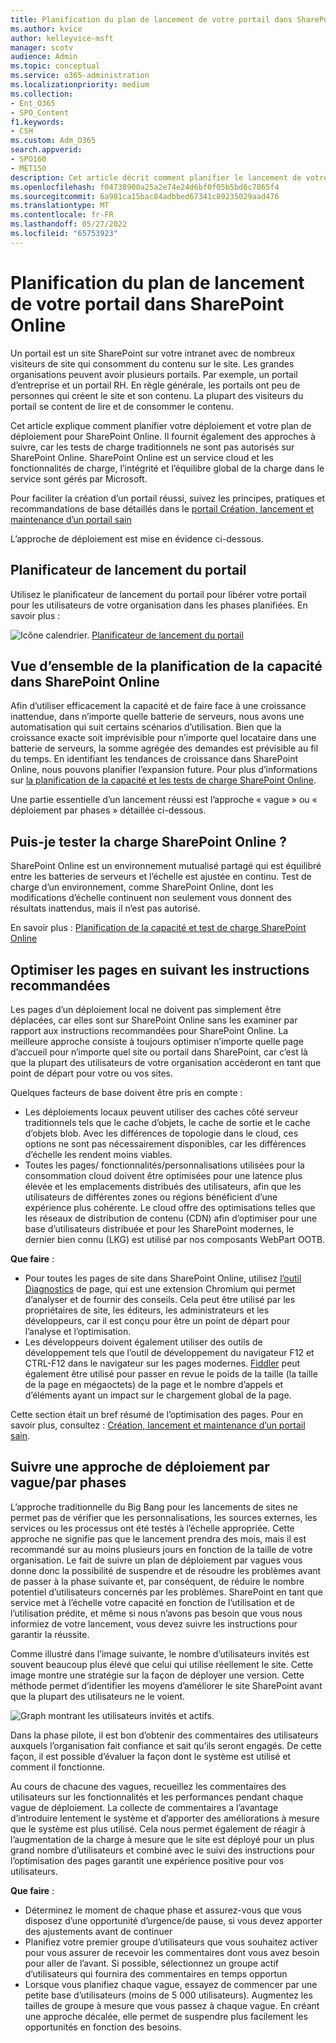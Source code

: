 ```yaml
---
title: Planification du plan de lancement de votre portail dans SharePoint Online
ms.author: kvice
author: kelleyvice-msft
manager: scotv
audience: Admin
ms.topic: conceptual
ms.service: o365-administration
ms.localizationpriority: medium
ms.collection:
- Ent_O365
- SPO_Content
f1.keywords:
- CSH
ms.custom: Adm_O365
search.appverid:
- SPO160
- MET150
description: Cet article décrit comment planifier le lancement de votre portail dans SharePoint Online et les étapes à suivre pour un lancement réussi
ms.openlocfilehash: f04738900a25a2e74e24d6bf0f05b5bd6c7865f4
ms.sourcegitcommit: 6a981ca15bac84adbbed67341c89235029aad476
ms.translationtype: MT
ms.contentlocale: fr-FR
ms.lasthandoff: 05/27/2022
ms.locfileid: "65753923"
---
```

# <a name="planning-your-portal-launch-roll-out-plan-in-sharepoint-online"></a>Planification du plan de lancement de votre portail dans SharePoint Online

Un portail est un site SharePoint sur votre intranet avec de nombreux visiteurs de site qui consomment du contenu sur le site. Les grandes organisations peuvent avoir plusieurs portails. Par exemple, un portail d’entreprise et un portail RH. En règle générale, les portails ont peu de personnes qui créent le site et son contenu. La plupart des visiteurs du portail se content de lire et de consommer le contenu.

Cet article explique comment planifier votre déploiement et votre plan de déploiement pour SharePoint Online. Il fournit également des approches à suivre, car les tests de charge traditionnels ne sont pas autorisés sur SharePoint Online. SharePoint Online est un service cloud et les fonctionnalités de charge, l’intégrité et l’équilibre global de la charge dans le service sont gérés par Microsoft.

Pour faciliter la création d’un portail réussi, suivez les principes, pratiques et recommandations de base détaillés dans le [portail Création, lancement et maintenance d’un portail sain](/sharepoint/portal-health)

L’approche de déploiement est mise en évidence ci-dessous.

## <a name="portal-launch-scheduler"></a>Planificateur de lancement du portail

Utilisez le planificateur de lancement du portail pour libérer votre portail pour les utilisateurs de votre organisation dans les phases planifiées. En savoir plus :

![Icône calendrier.](../media/calendar.png) [Planificateur de lancement du portail](/microsoft-365/enterprise/portallaunchscheduler)

## <a name="overview-of-capacity-planning-in-sharepoint-online"></a>Vue d’ensemble de la planification de la capacité dans SharePoint Online

Afin d’utiliser efficacement la capacité et de faire face à une croissance inattendue, dans n’importe quelle batterie de serveurs, nous avons une automatisation qui suit certains scénarios d’utilisation. Bien que la croissance exacte soit imprévisible pour n’importe quel locataire dans une batterie de serveurs, la somme agrégée des demandes est prévisible au fil du temps. En identifiant les tendances de croissance dans SharePoint Online, nous pouvons planifier l’expansion future. Pour plus d’informations sur [la planification de la capacité et les tests de charge SharePoint Online](capacity-planning-and-load-testing-sharepoint-online.md).

Une partie essentielle d’un lancement réussi est l’approche « vague » ou « déploiement par phases » détaillée ci-dessous.

## <a name="can-i-load-test-sharepoint-online"></a>Puis-je tester la charge SharePoint Online ?

SharePoint Online est un environnement mutualisé partagé qui est équilibré entre les batteries de serveurs et l’échelle est ajustée en continu. Test de charge d’un environnement, comme SharePoint Online, dont les modifications d’échelle continuent non seulement vous donnent des résultats inattendus, mais il n’est pas autorisé.

En savoir plus : [Planification de la capacité et test de charge SharePoint Online](capacity-planning-and-load-testing-sharepoint-online.md)

## <a name="optimize-pages-by-following-recommended-guidelines"></a>Optimiser les pages en suivant les instructions recommandées

Les pages d’un déploiement local ne doivent pas simplement être déplacées, car elles sont sur SharePoint Online sans les examiner par rapport aux instructions recommandées pour SharePoint Online. La meilleure approche consiste à toujours optimiser n’importe quelle page d’accueil pour n’importe quel site ou portail dans SharePoint, car c’est là que la plupart des utilisateurs de votre organisation accèderont en tant que point de départ pour votre ou vos sites.

Quelques facteurs de base doivent être pris en compte :

- Les déploiements locaux peuvent utiliser des caches côté serveur traditionnels tels que le cache d’objets, le cache de sortie et le cache d’objets blob. Avec les différences de topologie dans le cloud, ces options ne sont pas nécessairement disponibles, car les différences d’échelle les rendent moins viables.
- Toutes les pages/ fonctionnalités/personnalisations utilisées pour la consommation cloud doivent être optimisées pour une latence plus élevée et les emplacements distribués des utilisateurs, afin que les utilisateurs de différentes zones ou régions bénéficient d’une expérience plus cohérente. Le cloud offre des optimisations telles que les réseaux de distribution de contenu (CDN) afin d’optimiser pour une base d’utilisateurs distribuée et pour les SharePoint modernes, le dernier bien connu (LKG) est utilisé par nos composants WebPart OOTB.

**Que faire** :

- Pour toutes les pages de site dans SharePoint Online, utilisez [l’outil Diagnostics](./page-diagnostics-for-spo.md) de page, qui est une extension Chromium qui permet d’analyser et de fournir des conseils. Cela peut être utilisé par les propriétaires de site, les éditeurs, les administrateurs et les développeurs, car il est conçu pour être un point de départ pour l’analyse et l’optimisation.
- Les développeurs doivent également utiliser des outils de développement tels que l’outil de développement du navigateur F12 et CTRL-F12 dans le navigateur sur les pages modernes. [Fiddler](https://www.telerik.com/download/fiddler) peut également être utilisé pour passer en revue le poids de la taille (la taille de la page en mégaoctets) de la page et le nombre d’appels et d’éléments ayant un impact sur le chargement global de la page.

Cette section était un bref résumé de l’optimisation des pages.  Pour en savoir plus, consultez :  [Création, lancement et maintenance d’un portail sain](/sharepoint/portal-health).

## <a name="follow-a-wave--phased-roll-out-approach"></a>Suivre une approche de déploiement par vague/par phases

L’approche traditionnelle du Big Bang pour les lancements de sites ne permet pas de vérifier que les personnalisations, les sources externes, les services ou les processus ont été testés à l’échelle appropriée. Cette approche ne signifie pas que le lancement prendra des mois, mais il est recommandé sur au moins plusieurs jours en fonction de la taille de votre organisation. Le fait de suivre un plan de déploiement par vagues vous donne donc la possibilité de suspendre et de résoudre les problèmes avant de passer à la phase suivante et, par conséquent, de réduire le nombre potentiel d’utilisateurs concernés par les problèmes. SharePoint en tant que service met à l’échelle votre capacité en fonction de l’utilisation et de l’utilisation prédite, et même si nous n’avons pas besoin que vous nous informiez de votre lancement, vous devez suivre les instructions pour garantir la réussite.

Comme illustré dans l’image suivante, le nombre d’utilisateurs invités est souvent beaucoup plus élevé que celui qui utilise réellement le site. Cette image montre une stratégie sur la façon de déployer une version. Cette méthode permet d’identifier les moyens d’améliorer le site SharePoint avant que la plupart des utilisateurs ne le voient.

![Graph montrant les utilisateurs invités et actifs.](../media/0bc14a20-9420-4986-b9b9-fbcd2c6e0fb9.png)

Dans la phase pilote, il est bon d’obtenir des commentaires des utilisateurs auxquels l’organisation fait confiance et sait qu’ils seront engagés. De cette façon, il est possible d’évaluer la façon dont le système est utilisé et comment il fonctionne.

Au cours de chacune des vagues, recueillez les commentaires des utilisateurs sur les fonctionnalités et les performances pendant chaque vague de déploiement. La collecte de commentaires a l’avantage d’introduire lentement le système et d’apporter des améliorations à mesure que le système est plus utilisé. Cela nous permet également de réagir à l’augmentation de la charge à mesure que le site est déployé pour un plus grand nombre d’utilisateurs et combiné avec le suivi des instructions pour l’optimisation des pages garantit une expérience positive pour vos utilisateurs.

**Que faire** :

- Déterminez le moment de chaque phase et assurez-vous que vous disposez d’une opportunité d’urgence/de pause, si vous devez apporter des ajustements avant de continuer
- Planifiez votre premier groupe d’utilisateurs que vous souhaitez activer pour vous assurer de recevoir les commentaires dont vous avez besoin pour aller de l’avant.  Si possible, sélectionnez un groupe actif d’utilisateurs qui fournira des commentaires en temps opportun
- Lorsque vous planifiez chaque vague, essayez de commencer par une petite base d’utilisateurs (moins de 5 000 utilisateurs). Augmentez les tailles de groupe à mesure que vous passez à chaque vague. En créant une approche décalée, elle permet de suspendre plus facilement les opportunités en fonction des besoins.
